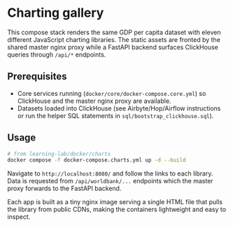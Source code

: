 # Charting gallery

This compose stack renders the same GDP per capita dataset with eleven different JavaScript
charting libraries.  The static assets are fronted by the shared master nginx proxy while a
FastAPI backend surfaces ClickHouse queries through `/api/*` endpoints.

## Prerequisites

* Core services running (`docker/core/docker-compose.core.yml`) so ClickHouse and the master
  nginx proxy are available.
* Datasets loaded into ClickHouse (see Airbyte/Hop/Airflow instructions or run the helper SQL
  statements in `sql/bootstrap_clickhouse.sql`).

## Usage

```bash
# from learning-lab/docker/charts
docker compose -f docker-compose.charts.yml up -d --build
```

Navigate to `http://localhost:8080/` and follow the links to each library.  Data is requested
from `/api/worldbank/...` endpoints which the master proxy forwards to the FastAPI backend.

Each app is built as a tiny nginx image serving a single HTML file that pulls the library from
public CDNs, making the containers lightweight and easy to inspect.
